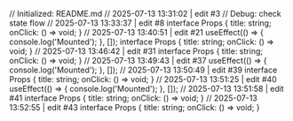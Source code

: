 // Initialized: README.md
// 2025-07-13 13:31:02 | edit #3
// Debug: check state flow
// 2025-07-13 13:33:37 | edit #8
interface Props {
  title: string;
  onClick: () => void;
}
// 2025-07-13 13:40:51 | edit #21
useEffect(() => {
  console.log('Mounted');
}, []);
interface Props {
  title: string;
  onClick: () => void;
}
// 2025-07-13 13:46:42 | edit #31
interface Props {
  title: string;
  onClick: () => void;
}
// 2025-07-13 13:49:43 | edit #37
useEffect(() => {
  console.log('Mounted');
}, []);
// 2025-07-13 13:50:49 | edit #39
interface Props {
  title: string;
  onClick: () => void;
}
// 2025-07-13 13:51:25 | edit #40
useEffect(() => {
  console.log('Mounted');
}, []);
// 2025-07-13 13:51:58 | edit #41
interface Props {
  title: string;
  onClick: () => void;
}
// 2025-07-13 13:52:55 | edit #43
interface Props {
  title: string;
  onClick: () => void;
}
